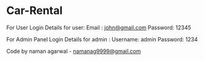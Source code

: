 # Car-Rental

For User
Login Details for user:
Email : john@gmail.com
Password: 12345

For Admin Panel
Login Details for admin :
Username: admin
Password: 1234

Code by naman agarwal - namanag9999@gmail.com
